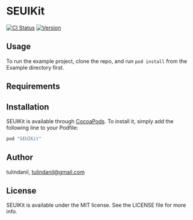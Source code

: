 # SEUIKit

[![CI Status](http://img.shields.io/travis/tulindanil/SEUIKit.svg?style=flat)](https://travis-ci.org/tulindanil/SEUIKit)
[![Version](https://img.shields.io/cocoapods/v/SEUIKit.svg?style=flat)](http://cocoapods.org/pods/SEUIKit)

## Usage

To run the example project, clone the repo, and run `pod install` from the Example directory first.

## Requirements

## Installation

SEUIKit is available through [CocoaPods](http://cocoapods.org). To install
it, simply add the following line to your Podfile:

```ruby
pod "SEUIKit"
```

## Author

tulindanil, tulindanil@gmail.com

## License

SEUIKit is available under the MIT license. See the LICENSE file for more info.

